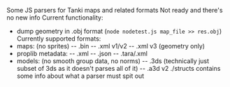 Some JS parsers for Tanki maps and related formats
Not ready and there's no new info
Current functionality:
- dump geometry in .obj format (`node nodetest.js map_file >> res.obj`)
Currently supported formats:
- maps: (no sprites)
-- .bin
-- .xml v1/v2
-- .xml v3 (geometry only)
- proplib metadata:
-- .xml
-- .json
-- .tara/.xml
- models: (no smooth group data, no norms)
-- .3ds (technically just subset of 3ds as it doesn't parses all of it)
-- .a3d v2
./structs contains some info about what a parser must spit out